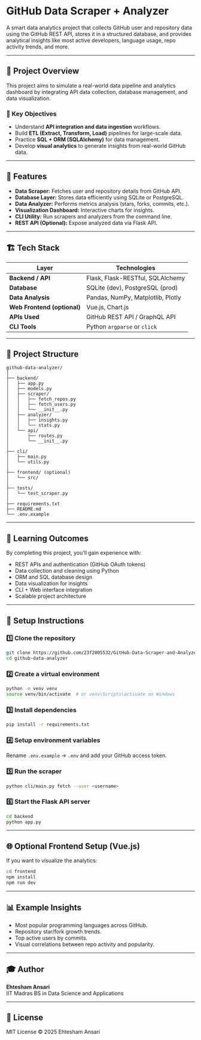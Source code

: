 # GitHub Data Scraper + Analyzer

A smart data analytics project that collects GitHub user and repository data using the GitHub REST API, stores it in a structured database, and provides analytical insights like most active developers, language usage, repo activity trends, and more.

---

## 🚀 Project Overview

This project aims to simulate a real-world data pipeline and analytics dashboard by integrating API data collection, database management, and data visualization.

### 🎯 Key Objectives
- Understand **API integration and data ingestion** workflows.
- Build **ETL (Extract, Transform, Load)** pipelines for large-scale data.
- Practice **SQL + ORM (SQLAlchemy)** for data management.
- Develop **visual analytics** to generate insights from real-world GitHub data.

---

## 🧩 Features

- **Data Scraper:** Fetches user and repository details from GitHub API.
- **Database Layer:** Stores data efficiently using SQLite or PostgreSQL.
- **Data Analyzer:** Performs metrics analysis (stars, forks, commits, etc.).
- **Visualization Dashboard:** Interactive charts for insights.
- **CLI Utility:** Run scrapers and analyzers from the command line.
- **REST API (Optional):** Expose analyzed data via Flask API.

---

## 🏗️ Tech Stack

| Layer | Technologies |
|--------|---------------|
| **Backend / API** | Flask, Flask-RESTful, SQLAlchemy |
| **Database** | SQLite (dev), PostgreSQL (prod) |
| **Data Analysis** | Pandas, NumPy, Matplotlib, Plotly |
| **Web Frontend (optional)** | Vue.js, Chart.js |
| **APIs Used** | GitHub REST API / GraphQL API |
| **CLI Tools** | Python `argparse` or `click` |

---

## 📁 Project Structure

```
github-data-analyzer/
│
├── backend/
│   ├── app.py
│   ├── models.py
│   ├── scraper/
│   │   ├── fetch_repos.py
│   │   ├── fetch_users.py
│   │   └── __init__.py
│   ├── analyzer/
│   │   ├── insights.py
│   │   └── stats.py
│   └── api/
│       ├── routes.py
│       └── __init__.py
│
├── cli/
│   ├── main.py
│   └── utils.py
│
├── frontend/ (optional)
│   └── src/
│
├── tests/
│   └── test_scraper.py
│
├── requirements.txt
├── README.md
└── .env.example
```

---

## 🧠 Learning Outcomes

By completing this project, you’ll gain experience with:
- REST APIs and authentication (GitHub OAuth tokens)
- Data collection and cleaning using Python
- ORM and SQL database design
- Data visualization for insights
- CLI + Web interface integration
- Scalable project architecture

---

## 🚦 Setup Instructions

### 1️⃣ Clone the repository
```bash
git clone https://github.com/23f2005532/GitHub-Data-Scraper-and-Analyzer.git
cd github-data-analyzer
```

### 2️⃣ Create a virtual environment
```bash
python -m venv venv
source venv/bin/activate  # or venv\Scripts\activate on Windows
```

### 3️⃣ Install dependencies
```bash
pip install -r requirements.txt
```

### 4️⃣ Setup environment variables
Rename `.env.example` → `.env` and add your GitHub access token.

### 5️⃣ Run the scraper
```bash
python cli/main.py fetch --user <username>
```

### 6️⃣ Start the Flask API server
```bash
cd backend
python app.py
```

---

## 🌐 Optional Frontend Setup (Vue.js)
If you want to visualize the analytics:
```bash
cd frontend
npm install
npm run dev
```

---

## 📊 Example Insights
- Most popular programming languages across GitHub.
- Repository star/fork growth trends.
- Top active users by commits.
- Visual correlations between repo activity and popularity.

---

## 🎓 Author
**Ehtesham Ansari**  
IIT Madras BS in Data Science and Applications  


---

## 🧾 License
MIT License © 2025 Ehtesham Ansari
